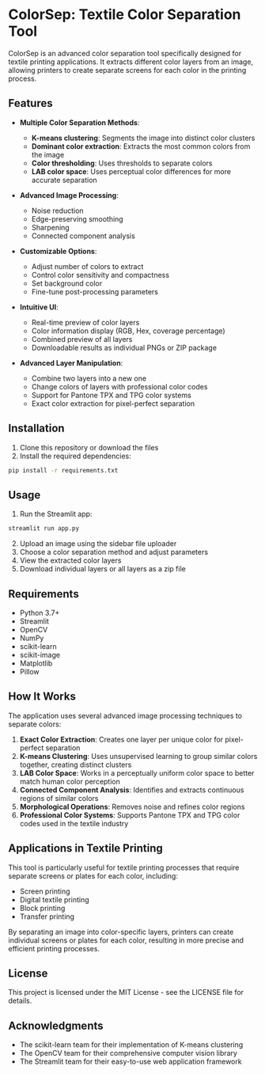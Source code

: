 # ColorSep: Textile Color Separation Tool

ColorSep is an advanced color separation tool specifically designed for textile printing applications. It extracts different color layers from an image, allowing printers to create separate screens for each color in the printing process.

## Features

- **Multiple Color Separation Methods**:
  - **K-means clustering**: Segments the image into distinct color clusters
  - **Dominant color extraction**: Extracts the most common colors from the image
  - **Color thresholding**: Uses thresholds to separate colors
  - **LAB color space**: Uses perceptual color differences for more accurate separation

- **Advanced Image Processing**:
  - Noise reduction
  - Edge-preserving smoothing
  - Sharpening
  - Connected component analysis

- **Customizable Options**:
  - Adjust number of colors to extract
  - Control color sensitivity and compactness
  - Set background color
  - Fine-tune post-processing parameters

- **Intuitive UI**:
  - Real-time preview of color layers
  - Color information display (RGB, Hex, coverage percentage)
  - Combined preview of all layers
  - Downloadable results as individual PNGs or ZIP package

- **Advanced Layer Manipulation**:
  - Combine two layers into a new one
  - Change colors of layers with professional color codes
  - Support for Pantone TPX and TPG color systems
  - Exact color extraction for pixel-perfect separation

## Installation

1. Clone this repository or download the files
2. Install the required dependencies:

```bash
pip install -r requirements.txt
```

## Usage

1. Run the Streamlit app:

```bash
streamlit run app.py
```

2. Upload an image using the sidebar file uploader
3. Choose a color separation method and adjust parameters
4. View the extracted color layers
5. Download individual layers or all layers as a zip file

## Requirements

- Python 3.7+
- Streamlit
- OpenCV
- NumPy
- scikit-learn
- scikit-image
- Matplotlib
- Pillow

## How It Works

The application uses several advanced image processing techniques to separate colors:

1. **Exact Color Extraction**: Creates one layer per unique color for pixel-perfect separation
2. **K-means Clustering**: Uses unsupervised learning to group similar colors together, creating distinct clusters
3. **LAB Color Space**: Works in a perceptually uniform color space to better match human color perception
4. **Connected Component Analysis**: Identifies and extracts continuous regions of similar colors
5. **Morphological Operations**: Removes noise and refines color regions
6. **Professional Color Systems**: Supports Pantone TPX and TPG color codes used in the textile industry

## Applications in Textile Printing

This tool is particularly useful for textile printing processes that require separate screens or plates for each color, including:

- Screen printing
- Digital textile printing
- Block printing
- Transfer printing

By separating an image into color-specific layers, printers can create individual screens or plates for each color, resulting in more precise and efficient printing processes.

## License

This project is licensed under the MIT License - see the LICENSE file for details.

## Acknowledgments

- The scikit-learn team for their implementation of K-means clustering
- The OpenCV team for their comprehensive computer vision library
- The Streamlit team for their easy-to-use web application framework
